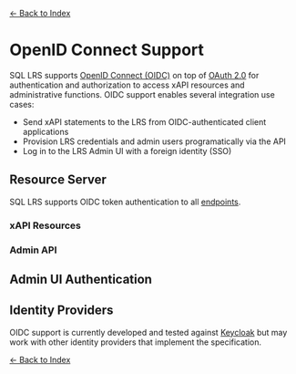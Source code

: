 [<- Back to Index](index.md)

# OpenID Connect Support

SQL LRS supports [OpenID Connect (OIDC)](https://openid.net/connect/) on top of [OAuth 2.0](https://oauth.net/2/) for authentication and authorization to access xAPI resources and administrative functions. OIDC support enables several integration use cases:

* Send xAPI statements to the LRS from OIDC-authenticated client applications
* Provision LRS credentials and admin users programatically via the API
* Log in to the LRS Admin UI with a foreign identity (SSO)

## Resource Server

SQL LRS supports OIDC token authentication to all [endpoints](endpoints.md).

### xAPI Resources

### Admin API

## Admin UI Authentication

## Identity Providers

OIDC support is currently developed and tested against [Keycloak](https://www.keycloak.org/) but may work with other identity providers that implement the specification.


[<- Back to Index](index.md)
